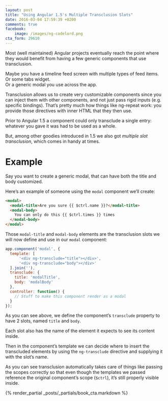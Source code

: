 ```yaml
---
layout: post
title: "Using Angular 1.5's Multiple Transclusion Slots"
date: 2016-03-04 17:59:39 +0200
comments: true
facebook:
    image: /images/ng-codelord.png
cta_form: 29610
---
```


Most (well maintained) Angular projects eventually reach the point where they would benefit from having a few generic components that use transclusion.

Maybe you have a timeline feed screen with multiple types of feed items.  
Or some tabs widget.  
Or a generic modal you use across the app.

Transclusion allows us to create very customizable components since you can inject them with other components, and not just pass rigid inputs (e.g. specific bindings).
That’s pretty much how things like ng-repeat work: you provide those directives with inner HTML that they then use.

Prior to Angular 1.5 a component could only transclude a single entry: whatever you gave it was had to be used as a whole.

But, among other goodies introduced in 1.5 we also got *multiple slot transclusion*, which comes in handy at times.

# Example

Say you want to create a generic modal, that can have both the title and body customized.

Here’s an example of someone using the `modal` component we’ll create:

```html
<modal>
  <modal-title>Are you sure {{ $ctrl.name }}?</modal-title>
  <modal-body>
    You can only do this {{ $ctrl.times }} times
  </modal-body>
</modal>
```

Those `modal-title` and `modal-body` elements are the transclusion slots we will now define and use in our `modal` component:

```javascript
app.component('modal', {
  template: [
      '<div ng-transclude="title"></div>',
      '<div ng-transclude="body"></div>'
  ].join(''),
  transclude: {
    title: 'modalTitle',
    body: 'modalBody'
  },
  controller: function() {
    // Stuff to make this component render as a modal
  }
});
```

As you can see above, we define the component’s `transclude` property to have 2 slots, named `title` and `body`.

Each slot also has the name of the element it expects to see its content inside.

Then in the component’s template we can decide where to insert the transcluded elements by using the `ng-transclude` directive and supplying it with the slot’s name.

As you can see transclusion automatically takes care of things like passing the scopes correctly so that even though the templates we passed reference the original component’s scope (`$ctrl`), it’s still properly visible inside.

{% render_partial _posts/_partials/book_cta.markdown %}
